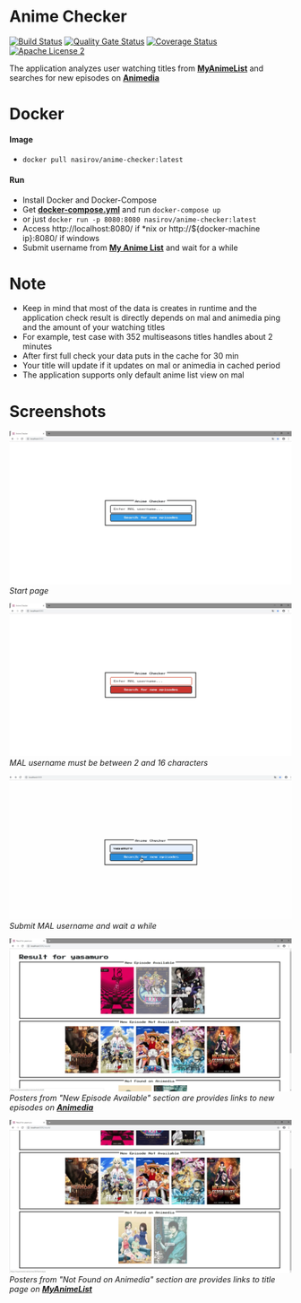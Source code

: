 # Anime Checker

[![Build Status](https://travis-ci.org/nasirov/anime-checker.svg?branch=master)](https://travis-ci.org/nasirov/anime-checker)
[![Quality Gate Status](https://sonarcloud.io/api/project_badges/measure?project=nasirov_anime-checker&metric=alert_status)](https://sonarcloud.io/dashboard?id=nasirov_anime-checker)
[![Coverage Status](https://coveralls.io/repos/github/nasirov/anime-checker/badge.svg?branch=master)](https://coveralls.io/github/nasirov/anime-checker?branch=master)
[![Apache License 2](https://img.shields.io/badge/license-ASF2-blue.svg)](https://www.apache.org/licenses/LICENSE-2.0.txt)

The application analyzes user watching titles from **[MyAnimeList](https://myanimelist.net/)** and searches for new episodes on **[Animedia](https://online.animedia.tv/)**

# Docker
#### Image
- `docker pull nasirov/anime-checker:latest`
#### Run
- Install Docker and Docker-Compose
- Get **[docker-compose.yml](https://github.com/nasirov/anime-checker/blob/master/docker-compose.yml)** and run `docker-compose up`
- or just `docker run -p 8080:8080 nasirov/anime-checker:latest`
- Access http://localhost:8080/ if *nix or http://${docker-machine ip}:8080/ if windows
- Submit username from **[My Anime List](https://myanimelist.net/)** and wait for a while

# Note
- Keep in mind that most of the data is creates in runtime and the application check result is directly depends on mal and animedia ping and the amount of your watching titles
- For example, test case with 352 multiseasons titles handles about 2 minutes
- After first full check your data puts in the cache for 30 min
- Your title will update if it updates on mal or animedia in cached period
- The application supports only default anime list view on mal

# Screenshots

![Index](/images/index.jpg)
*Start page*

![Invalid Input](/images/invalidInput.jpg)
*MAL username must be between 2 and 16 characters*

![Submit form](/images/validInputAndDataProcessing.gif)
*Submit MAL username and wait a while*

![Result View](/images/resultViewPt1.jpg)
*Posters from "New Episode Available" section are provides links to new episodes on **[Animedia](https://online.animedia.tv/)***

![Result View](/images/resultViewPt2.jpg)
*Posters from "Not Found on Animedia" section are provides links to title page on **[MyAnimeList](https://myanimelist.net/)***